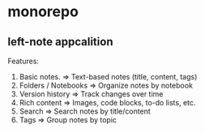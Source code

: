 # monorepo


## left-note appcalition

Features:
1. Basic notes. => Text-based notes (title, content, tags)
2. Folders / Notebooks => Organize notes by notebook
3. Version history => Track changes over time
4. Rich content => Images, code blocks, to-do lists, etc.
5. Search => Search notes by title/content
6. Tags => Group notes by topic
